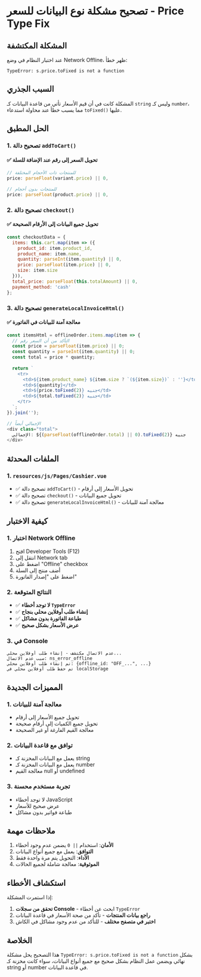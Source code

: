 # تصحيح مشكلة نوع البيانات للسعر - Price Type Fix

## المشكلة المكتشفة

عند اختبار النظام في وضع Network Offline، ظهر خطأ:
```
TypeError: s.price.toFixed is not a function
```

## السبب الجذري

المشكلة كانت في أن قيم الأسعار تأتي من قاعدة البيانات كـ `string` وليس كـ `number`، مما يسبب خطأ عند محاولة استدعاء `toFixed()` عليها.

## الحل المطبق

### 1. تصحيح دالة `addToCart()`

#### ✅ تحويل السعر إلى رقم عند الإضافة للسلة
```javascript
// للمنتجات ذات الأحجام المختلفة
price: parseFloat(variant.price) || 0,

// للمنتجات بدون أحجام
price: parseFloat(product.price) || 0,
```

### 2. تصحيح دالة `checkout()`

#### ✅ تحويل جميع البيانات إلى الأرقام الصحيحة
```javascript
const checkoutData = {
  items: this.cart.map(item => ({
    product_id: item.product_id,
    product_name: item.name,
    quantity: parseInt(item.quantity) || 0,
    price: parseFloat(item.price) || 0,
    size: item.size
  })),
  total_price: parseFloat(this.totalAmount) || 0,
  payment_method: 'cash'
};
```

### 3. تصحيح دالة `generateLocalInvoiceHtml()`

#### ✅ معالجة آمنة للبيانات في الفاتورة
```javascript
const itemsHtml = offlineOrder.items.map(item => {
  // التأكد من أن السعر رقم
  const price = parseFloat(item.price) || 0;
  const quantity = parseInt(item.quantity) || 0;
  const total = price * quantity;
  
  return `
    <tr>
      <td>${item.product_name} ${item.size ? `(${item.size})` : ''}</td>
      <td>${quantity}</td>
      <td>${price.toFixed(2)} جنيه</td>
      <td>${total.toFixed(2)} جنيه</td>
    </tr>
  `;
}).join('');

// الإجمالي أيضاً
<div class="total">
  الإجمالي: ${(parseFloat(offlineOrder.total) || 0).toFixed(2)} جنيه
</div>
```

## الملفات المحدثة

### 1. `resources/js/Pages/Cashier.vue`
- ✅ تصحيح دالة `addToCart()` - تحويل الأسعار إلى أرقام
- ✅ تصحيح دالة `checkout()` - تحويل جميع البيانات
- ✅ تصحيح دالة `generateLocalInvoiceHtml()` - معالجة آمنة للبيانات

## كيفية الاختبار

### 1. اختبار Network Offline
1. افتح Developer Tools (F12)
2. انتقل إلى Network tab
3. اضغط على "Offline" checkbox
4. أضف منتج إلى السلة
5. اضغط على "إصدار الفاتورة"

### 2. النتائج المتوقعة
- ✅ **لا توجد أخطاء `TypeError`**
- ✅ **إنشاء طلب أوفلاين محلي بنجاح**
- ✅ **طباعة الفاتورة بدون مشاكل**
- ✅ **عرض الأسعار بشكل صحيح**

### 3. في Console
```
عدم الاتصال مكتشف - إنشاء طلب أوفلاين محلي...
سبب عدم الاتصال: ns_error_offline
تم إنشاء طلب أوفلاين محلي: {offline_id: "OFF_...", ...}
تم حفظ طلب أوفلاين محلي في localStorage
```

## المميزات الجديدة

### 1. معالجة آمنة للبيانات
- تحويل جميع الأسعار إلى أرقام
- تحويل جميع الكميات إلى أرقام صحيحة
- معالجة القيم الفارغة أو غير الصحيحة

### 2. توافق مع قاعدة البيانات
- يعمل مع البيانات المخزنة كـ string
- يعمل مع البيانات المخزنة كـ number
- معالجة القيم null أو undefined

### 3. تجربة مستخدم محسنة
- لا توجد أخطاء JavaScript
- عرض صحيح للأسعار
- طباعة فواتير بدون مشاكل

## ملاحظات مهمة

1. **الأمان**: استخدام `|| 0` يضمن عدم وجود أخطاء
2. **التوافق**: يعمل مع جميع أنواع البيانات
3. **الأداء**: التحويل يتم مرة واحدة فقط
4. **الموثوقية**: معالجة شاملة لجميع الحالات

## استكشاف الأخطاء

إذا استمرت المشكلة:

1. **تحقق من سجلات Console** - ابحث عن أخطاء `TypeError`
2. **راجع بيانات المنتجات** - تأكد من صحة الأسعار في قاعدة البيانات
3. **اختبر في متصفح مختلف** - للتأكد من عدم وجود مشاكل في الكاش

## الخلاصة

هذا التصحيح يحل مشكلة `TypeError: s.price.toFixed is not a function` بشكل نهائي ويضمن عمل النظام بشكل صحيح مع جميع أنواع البيانات، سواء كانت مخزنة كـ string أو number في قاعدة البيانات. 